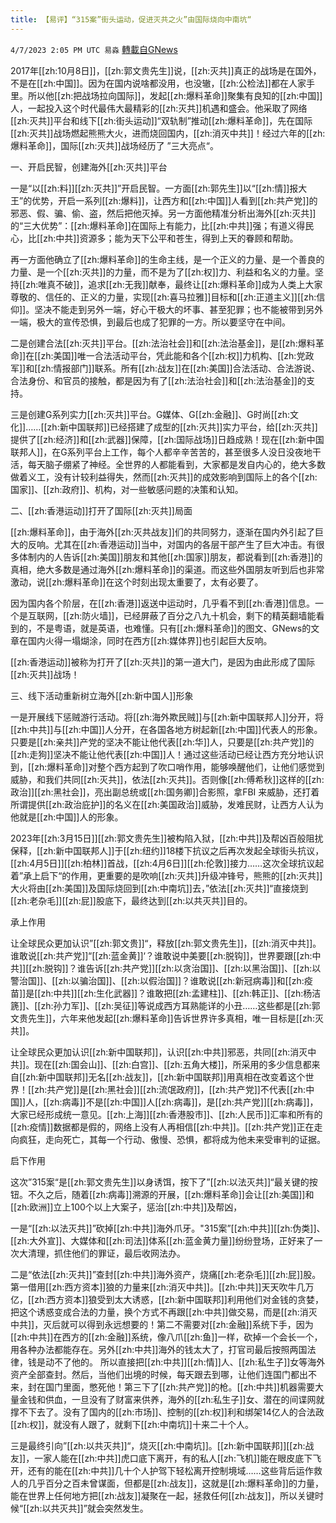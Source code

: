 ```yaml
---
title: 【易评】“315案”街头运动，促进灭共之火”由国际烧向中南坑“
---
```

`4/7/2023 2:05 PM UTC 易淼` [轉載自GNews](https://gnews.org/articles/1077422)

2017年[[zh:10月8日]]，[[zh:郭文贵先生]]说，[[zh:灭共]]真正的战场是在国外，不是在[[zh:中国]]。因为在国内说啥都没用，也没辙，[[zh:公检法]]都在人家手里。所以他[[zh:把战场拉向国际]]，发起[[zh:爆料革命]]聚集有良知的[[zh:中国]]人，一起投入这个时代最伟大最精彩的[[zh:灭共]]机遇和盛会。他采取了网络[[zh:灭共]]平台和线下[[zh:街头运动]]“双轨制”推动[[zh:爆料革命]]，先在国际[[zh:灭共]]战场燃起熊熊大火，进而烧回国内，[[zh:消灭中共]]！经过六年的[[zh:爆料革命]]，国际[[zh:灭共]]战场经历了 ”三大亮点“。

一、开启民智，创建海外[[zh:灭共]]平台

一是“以[[zh:料]][[zh:灭共]]”开启民智。一方面[[zh:郭先生]]以“[[zh:情]]报大王”的优势，开启一系列[[zh:爆料]]，让西方和[[zh:中国]]人看到[[zh:共产党]]的邪恶、假、骗、偷、盗，然后把他灭掉。另一方面他精准分析出海外[[zh:灭共]]的“三大优势”：[[zh:爆料革命]]在国际上有能力，比[[zh:中共]]强；有道义得民心，比[[zh:中共]]资源多；能为天下公平和苍生，得到上天的眷顾和帮助。

再一方面他确立了[[zh:爆料革命]]的生命主线，是一个正义的力量、是一个善良的力量、是一个[[zh:灭共]]的力量，而不是为了[[zh:权]]力、利益和名义的力量。坚持[[zh:唯真不破]]，追求[[zh:无我]]献奉，最终让[[zh:爆料革命]]成为人类上大家尊敬的、信任的、正义的力量，实现[[zh:喜马拉雅]]目标和[[zh:正道主义]][[zh:信仰]]。坚决不能走到另外一端，好心干极大的坏事、甚至犯罪；也不能被带到另外一端，极大的宣传恐惧，到最后也成了犯罪的一方。所以要坚守在中间。 

二是创建合法[[zh:灭共]]平台。[[zh:法治社会]]和[[zh:法治基金]]，是[[zh:爆料革命]]在[[zh:美国]]唯一合法活动平台，凭此能和各个[[zh:权]]力机构、[[zh:党政军]]和[[zh:情报部门]]联系。所有[[zh:战友]]在[[zh:美国]]合法活动、合法游说、合法身份、和官员的接触，都是因为有了[[zh:法治社会]]和[[zh:法治基金]]的支持。

三是创建G系列实力[[zh:灭共]]平台。G媒体、G[[zh:金融]]、G时尚[[zh:文化]]……[[zh:新中国联邦]]已经搭建了成型的[[zh:灭共]]实力平台，给[[zh:灭共]]提供了[[zh:经济]]和[[zh:武器]]保障，[[zh:国际战场]]日趋成熟！现在[[zh:新中国联邦人]]，在G系列平台上工作，每个人都辛辛苦苦的，甚至很多人没日没夜地干活，每天脑子绷紧了神经。全世界的人都能看到，大家都是发自内心的，绝大多数做着义工，没有计较利益得失，然而[[zh:灭共]]的成效影响到国际上的各个[[zh:国家]]、[[zh:政府]]、机构，对一些敏感问题的决策和认知。

二、[[zh:香港运动]]打开了国际[[zh:灭共]]局面

[[zh:爆料革命]]，由于海外[[zh:灭共战友]]们的共同努力，逐渐在国内外引起了巨大的反响。尤其在[[zh:香港运动]]当中，对国内的各层干部产生了巨大冲击。有很多体制内的人告诉[[zh:美国]]朋友和其他[[zh:国家]]朋友，都说看到[[zh:香港]]的真相，绝大多数是通过海外[[zh:爆料革命]]的渠道。而这些外国朋友听到后也非常激动，说[[zh:爆料革命]]在这个时刻出现太重要了，太有必要了。

因为国内各个阶层，在[[zh:香港]]返送中运动时，几乎看不到[[zh:香港]]信息。一个是互联网，[[zh:防火墙]]，已经屏蔽了百分之八九十机会，剩下的精英翻墙能看到的，不是粤语，就是英语，也难懂。只有[[zh:爆料革命]]的图文、GNews的文章在国内火得一塌煳涂，同时在西方[[zh:媒体界]]也引起巨大反响。

[[zh:香港运动]]被称为打开了[[zh:灭共]]的第一道大门，是因为由此形成了国际[[zh:灭共]]战场！

 三、线下活动重新树立海外[[zh:新中国人]]形象

一是开展线下惩贼游行活动。将[[zh:海外欺民贼]]与[[zh:新中国联邦人]]分开，将[[zh:中共]]与[[zh:中国]]人分开，在各国各地方树起新[[zh:中国]]代表人的形象。只要是[[zh:亲共]]产党的坚决不能让他代表[[zh:华]]人，只要是[[zh:共产党]]的[[zh:走狗]]坚决不能让他代表[[zh:中国]]人！通过这些活动已经让西方充分地认识到，[[zh:爆料革命]]对整个西方起到了吹口哨作用，能够唤醒他们，让他们感觉到威胁，和我们共同[[zh:灭共]]，依法[[zh:灭共]]。否则像[[zh:傅希秋]]这样的[[zh:政治]][[zh:黑社会]]，亮出副总统或[[zh:国务卿]]合影照，拿FBI 来威胁，还打着所谓提供[[zh:政治庇护]]的名义在[[zh:美国政治]]威胁，发难民财，让西方人认为他就是[[zh:中国]]人的形象。

2023年[[zh:3月15日]][[zh:郭文贵先生]]被构陷入狱，[[zh:中共]]及帮凶百般阻扰保释，[[zh:新中国联邦人]]于[[zh:纽约]]18楼下抗议之后再次发起全球街头抗议，[[zh:4月5日]][[zh:柏林]]首战，[[zh:4月6日]][[zh:伦敦]]接力……这次全球抗议起着”承上启下“的作用，更重要的是吹响[[zh:灭共]]升级冲锋号，熊熊的[[zh:灭共]]大火将由[[zh:美国]]及国际烧回到[[zh:中南坑]]去，”依法[[zh:灭共]]“直接烧到[[zh:老杂毛]][[zh:屁]]股底下，最终达到[[zh:以共灭共]]目的。

 承上作用

让全球民众更加认识”[[zh:郭文贵]]“，释放[[zh:郭文贵先生]]，[[zh:消灭中共]]。谁敢说[[zh:共产党]]“[[zh:蓝金黄]]‘？谁敢说中美要[[zh:脱钩]]，世界要跟[[zh:中共]][[zh:脱钩]]？谁告诉[[zh:共产党]][[zh:以贪治国]]、[[zh:以黑治国]]、[[zh:以警治国]]、[[zh:以骗治国]]、[[zh:以假治国]]？谁敢说[[zh:新冠病毒]]和[[zh:疫苗]]是[[zh:中共]][[zh:生化武器]]？谁敢把[[zh:孟建柱]]、[[zh:韩正]]、[[zh:杨洁篪]]、[[zh:孙力军]]、[[zh:吴征]]等说成西方耳熟能详的小丑……这些都是[[zh:郭文贵先生]]，六年来他发起[[zh:爆料革命]]告诉世界许多真相，唯一目标是[[zh:灭共]]。

让全球民众更加认识[[zh:新中国联邦]]，认识[[zh:中共]]邪恶，共同[[zh:消灭中共]]。现在[[zh:国会山]]、[[zh:白宫]]、[[zh:五角大楼]]，所采用的多少信息都来自[[zh:新中国联邦]]无名[[zh:战友]]，[[zh:新中国联邦]]用真相在改变着这个世界！[[zh:共产党]]是[[zh:黑社会]][[zh:流氓政府]]，[[zh:共产党]]不代表[[zh:中国]]人，[[zh:病毒]]不是[[zh:中国]]人[[zh:病毒]]，是[[zh:共产党]][[zh:病毒]]，大家已经形成统一意见。[[zh:上海]][[zh:香港股市]]、[[zh:人民币]]汇率和所有的[[zh:疫情]]数据都是假的，网络上没有人再相信[[zh:中共]]。[[zh:共产党]]正在走向疯狂，走向死亡，其每一个行动、傲慢、恐惧，都将成为他未来受审判的证据。

启下作用

这次”315案“是[[zh:郭文贵先生]]以身诱饵，按下了”[[zh:以法灭共]]“最关键的按钮。不久之后，随着[[zh:病毒]]溯源的开展，[[zh:爆料革命]]会让[[zh:美国]]和[[zh:欧洲]]立上100个以上大案子，惩治[[zh:中共]]及帮凶，

一是“[[zh:以法灭共]]”砍掉[[zh:中共]]海外爪牙。"315案”[[zh:中共]][[zh:伪类]]、[[zh:大外宣]]、大媒体和[[zh:司法]]体系[[zh:蓝金黄力量]]纷纷登场，正好来了一次大清理，抓住他们的罪证，最后收网法办。

二是“依法[[zh:灭共]]”查封[[zh:中共]]海外资产，烧痛[[zh:老杂毛]][[zh:屁]]股。第一借用[[zh:西方资本]]狼的力量来[[zh:消灭中共]]。[[zh:中共]]天天吹牛几万亿，[[zh:西方资本]]狼受到太大诱惑，[[zh:新中国联邦]]利用他们对金钱的贪婪，把这个诱惑变成合法的力量，换个方式不再跟[[zh:中共]]做交易，而是[[zh:消灭中共]]，灭后就可以得到永远想要的！第二不需要对[[zh:金融]]系统下手，因为[[zh:中共]]在西方的[[zh:金融]]系统，像八爪[[zh:鱼]]一样，砍掉一个会长一个，用各种办法都能存在。另外[[zh:中共]]海外的钱太大了，打官司最后按照两国法律，钱是动不了他的。 所以直接把[[zh:中共]][[zh:情]]人、[[zh:私生子]]女等海外资产全部查封。然后，当他们出境的时候，每天跟去到哪，让他们连国门都出不来，封在国门里面，憋死他！第三下了[[zh:共产党]]的枪。[[zh:中共]]机器需要大量金钱和供血，一旦没有了财富来供养，海外的[[zh:私生子]]女、潜在的间谍网就撑不下去了。没有了国内的[[zh:市场]]、控制的[[zh:权]]利和绑架14亿人的合法政[[zh:权]]，就没有人跟了，就剩下[[zh:中南坑]]十来二十个人。

三是最终引向”[[zh:以共灭共]]“，烧灭[[zh:中南坑]]。[[zh:新中国联邦]][[zh:战友]]，一家人能在[[zh:中共]]虎口底下离开，有的私人[[zh:飞机]]能在眼皮底下飞开，还有的能在[[zh:中共]]几十个人护驾下轻松离开控制境域……这些背后运作救人的几乎百分之百未曾谋面，但都是[[zh:战友]]，这就是[[zh:爆料革命]]的力量，能在世界上任何地方把[[zh:战友]]凝聚在一起，拯救任何[[zh:战友]]，所以关键时候“[[zh:以共灭共]]”就会突然发生。

